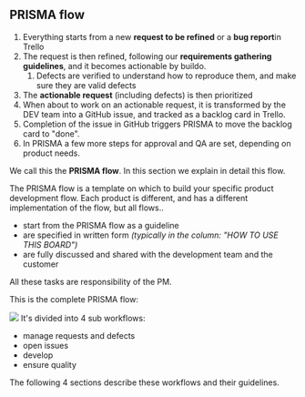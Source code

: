 ## PRISMA flow

1. Everything starts from a new **request to be refined** or a **bug report**in Trello
2. The request is then refined, following our **requirements gathering guidelines**, and it becomes actionable by buildo.
   1. Defects are verified to understand how to reproduce them, and make sure they are valid defects
3. The **actionable request** (including defects) is then prioritized
4. When about to work on an actionable request, it is transformed by the DEV team into a GitHub issue, and tracked as a backlog card in Trello.
5. Completion of the issue in GitHub triggers PRISMA to move the backlog card to "done".
6. In PRISMA a few more steps for approval and QA are set, depending on product needs.

We call this the **PRISMA flow**. In this section we explain in detail this flow.

The PRISMA flow is a template on which to build your specific product development flow. Each product is different, and has a different implementation of the flow, but all flows..

* start from the PRISMA flow as a guideline
* are specified in written form _(typically in the column: "HOW TO USE THIS BOARD")_
* are fully discussed and shared with the development team and the customer

All these tasks are responsibility of the PM.

This is the complete PRISMA flow:

![](complete_prisma_flow.png)
It's divided into 4 sub workflows:

* manage requests and defects
* open issues
* develop
* ensure quality

The following 4 sections describe these workflows and their guidelines.

